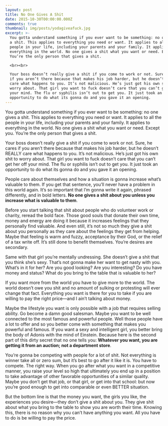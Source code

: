 ```yaml
---
layout: post
title: No One Gives A Shit
date: 2015-10-30T00:00:00.000Z
comments: true
thumbnail: img/posts/yodagiveafuck.jpg
excerpt: >-
  You gotta understand something if you ever want to be something: no one gives
  a shit. This applies to everything you need or want. It applies to all the
  people in your life, including your parents and your family. It applies to
  everything in the world. No one gives a shit what you want or need. Except you.
  You’re the only person that gives a shit.

  <br><br>

  Your boss doesn’t really give a shit if you come to work or not. Sure, he cares
  if you aren’t there because that makes his job harder, but he doesn’t REALLY
  care what happens to you. It’s not malicious. He’s just got his own shit to
  worry about. That girl you want to fuck doesn’t care that you can’t get her off
  your mind. The flu or syphilis isn’t out to get you. It just took an
  opportunity to do what its gonna do and you gave it an opening.
---
```



You gotta understand something if you ever want to be something: no one gives a shit. This applies to everything you need or want. It applies to all the people in your life, including your parents and your family. It applies to everything in the world. No one gives a shit what you want or need. Except you. You’re the only person that gives a shit.

Your boss doesn’t really give a shit if you come to work or not. Sure, he cares if you aren’t there because that makes his job harder, but he doesn’t REALLY care what happens to you. It’s not malicious. He’s just got his own shit to worry about. That girl you want to fuck doesn’t care that you can’t get her off your mind. The flu or syphilis isn’t out to get you. It just took an opportunity to do what its gonna do and you gave it an opening.

People care about themselves and how a situation is gonna increase what’s valuable to them. If you get that sentence, you’ll never have a problem in this world again. It’s so important that I’m gonna write it again, phrased differently, and in bold letters. **No one gives a shit about you unless you increase what is valuable to them**.

Before you start talking that shit about people who do volunteer work or charity, reread the bold face. Those good souls that donate their own time, money and energy are doing it because it increases feelings that they personally find valuable. And even still, it’s not so much they give a shit about you personally as they care about the feelings they get from helping. Maybe that feeling is warm and fuzzy, acceptance by their God, or the relief of a tax write off. It’s still done to benefit themselves. You’re desires are secondary.

Same with that girl you’re mentally undressing. She doesn’t give a shit that you think she’s sexy. That’s not gonna make her want to get nasty with you. What’s in it for her? Are you good looking? Are you interesting? Do you have money and status? What do you bring to the table that is valuable to her?

If you want more from the world you have to give more to the world. The world doesn’t owe you shit and no amount of sulking or protesting will ever change that fact. Everything you want is there for you to take if you are willing to pay the right price—and I ain’t talking about money.

Maybe the lifestyle you want is only possible with a job that requires selling ability. Go become a damn good salesman. Maybe you want to be well connected to the most famous and powerful people. Well those people have a lot to offer and so you better come with something that makes you powerful and famous. If you want a sexy and intelligent girl, you better bring the body of Adonis with the mind of Einstein. Because here is the second part of this dirty secret that no one tells you: **Whatever you want, you are getting it from an auction; not a department store**.

You’re gonna be competing with people for a lot of shit. Not everything is winner take all or zero sum, but it’s best to go after it like it is. You have to compete. The right way. When you go after what you want in a competitive manner, you raise your level so high that ultimately you end up in a position to take advantage of other favorable opportunities of a similar quality. Maybe you don’t get that job, or that girl, or get into that school: but now you’re good enough to get into comparable or even BETTER situation.

But the bottom line is that the money you want, the girls you like, the experiences you desire—they don’t give a shit about you. They give shit about what you bring to the table to show you are worth their time. Knowing this, there is no reason why you can’t have anything you want. All you have to do is be willing to pay the price.